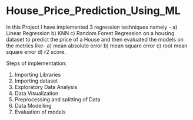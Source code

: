 # House_Price_Prediction_Using_ML
In this Project I have implemented 3 regression techniques namely -
a) Linear Regression 
b) KNN 
c) Random Forest Regression on  a housing dataset to predict the price of a House and then evaluated the models on the metrics like-
a) mean absolute error
b) mean square error 
c) root mean square error 
d) r2 score.

Steps of implementation:
1) Importing Libraries
2) Importing dataset
3) Exploratory Data Analysis
4) Data Visualization
5) Preprocessing and splitting of Data
6) Data Modelling
7) Evaluation of models
